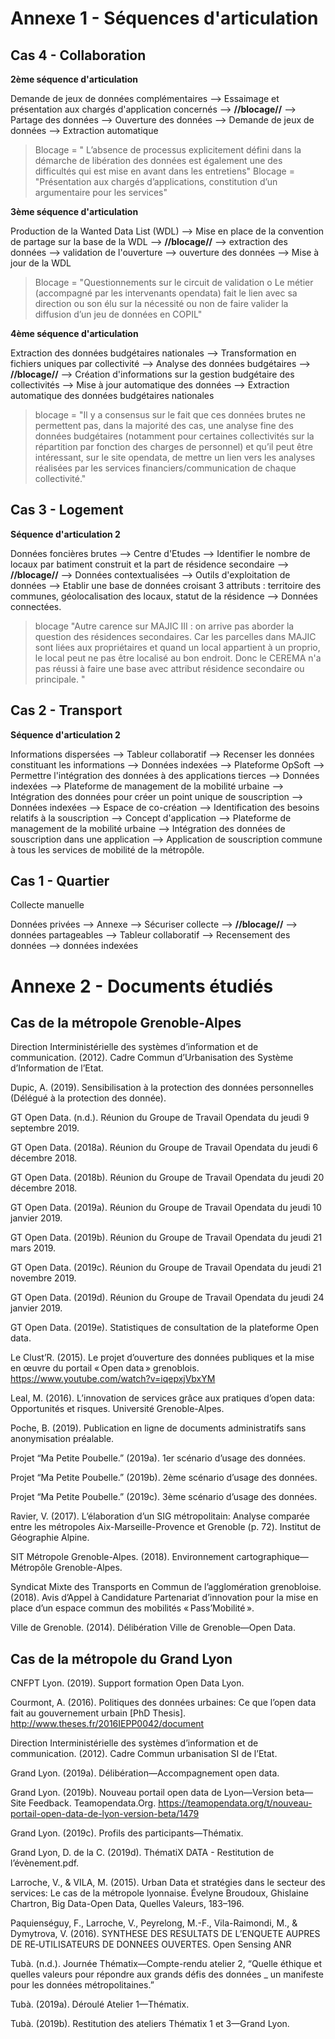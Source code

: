 # Annexe 1 - Séquences d'articulation 

## Cas 4 - Collaboration 

**2ème séquence d'articulation**

Demande de jeux de données complémentaires --> Essaimage et présentation aux chargés d'application concernés --> **//blocage//** --> Partage des données --> Ouverture des données --> Demande de jeux de données --> Extraction automatique 

> Blocage = " L’absence de processus explicitement défini dans la démarche de libération des données est également une des difficultés qui est mise en avant dans les entretiens"
> Blocage = "Présentation aux chargés d’applications, constitution d’un argumentaire pour les services"

  **3ème séquence d'articulation**
  
Production de la Wanted Data List (WDL) --> Mise en place de la convention de partage sur la base de la WDL --> **//blocage//** --> extraction des données --> validation de l'ouverture --> ouverture des données --> Mise à jour de la WDL

> Blocage = "Questionnements sur le circuit de validation o Le métier (accompagné par les intervenants opendata) fait le lien avec sa direction ou son élu sur la nécessité ou non de faire valider la diffusion d’un jeu de données en COPIL"

 **4ème séquence d'articulation**
 
  Extraction des données budgétaires nationales --> Transformation en fichiers uniques par collectivité -->   Analyse des données budgétaires --> **//blocage//** --> Création d'informations sur la gestion budgétaire des collectivités --> Mise à jour automatique des données --> Extraction automatique des données budgétaires nationales

 > blocage = "Il y a consensus sur le fait que ces données brutes ne permettent pas, dans la majorité des cas, une analyse fine des données budgétaires (notamment pour certaines collectivités sur la répartition par fonction des charges de personnel) et qu’il peut être intéressant, sur le site opendata, de mettre un lien vers les analyses réalisées par les services financiers/communication de chaque collectivité."
 

## Cas 3 - Logement

 **Séquence d'articulation 2**
 
Données foncières brutes --> Centre d'Etudes --> Identifier le nombre de locaux par batiment construit et la part de résidence secondaire --> **//blocage//** --> Données contextualisées --> Outils d'exploitation de données --> Etablir une base de données croisant 3 attributs : territoire des communes, géolocalisation des locaux, statut de la résidence --> Données connectées. 
 
> blocage "Autre carence sur MAJIC III : on arrive pas aborder la question des résidences secondaires. Car les parcelles dans MAJIC sont liées aux propriétaires et quand un local appartient à un proprio, le local peut ne pas être localisé au bon endroit. Donc le CEREMA n'a pas réussi à faire une base avec attribut résidence secondaire ou principale. "


## Cas 2 - Transport

  **Séquence d'articulation 2**
 
 Informations dispersées --> Tableur collaboratif --> Recenser les données constituant les informations --> Données indexées --> Plateforme OpSoft --> Permettre l'intégration des données à des applications tierces --> Données indexées --> Plateforme de management de la mobilité urbaine --> Intégration des données pour créer un point unique de souscription --> Données indexées --> Espace de co-création --> Identification des besoins relatifs à la souscription --> Concept d'application --> Plateforme de management de la mobilité urbaine --> Intégration des données de souscription dans une application --> Application de souscription commune à tous les services de mobilité de la métropôle. 


## Cas 1 - Quartier

Collecte manuelle 

Données privées --> Annexe --> Sécuriser collecte --> **//blocage//** --> données partageables --> Tableur collaboratif --> Recensement des données --> données indexées 

# Annexe 2 - Documents étudiés 

## Cas de la métropole Grenoble-Alpes

Direction Interministérielle des systèmes d’information et de communication. (2012). Cadre Commun d’Urbanisation des Système d’Information de l’Etat.

Dupic, A. (2019). Sensibilisation à la protection des données personnelles (Délégué à la protection des donnée).

GT Open Data. (n.d.). Réunion du Groupe de Travail Opendata du jeudi 9 septembre 2019.

GT Open Data. (2018a). Réunion du Groupe de Travail Opendata du jeudi 6 décembre 2018.

GT Open Data. (2018b). Réunion du Groupe de Travail Opendata du jeudi 20 décembre 2018.

GT Open Data. (2019a). Réunion du Groupe de Travail Opendata du jeudi 10 janvier 2019.

GT Open Data. (2019b). Réunion du Groupe de Travail Opendata du jeudi 21 mars 2019.

GT Open Data. (2019c). Réunion du Groupe de Travail Opendata du jeudi 21 novembre 2019.

GT Open Data. (2019d). Réunion du Groupe de Travail Opendata du jeudi 24 janvier 2019.

GT Open Data. (2019e). Statistiques de consultation de la plateforme Open data.

Le Clust’R. (2015). Le projet d’ouverture des données publiques et la mise en œuvre du portail « Open data » grenoblois. https://www.youtube.com/watch?v=iqepxjVbxYM

Leal, M. (2016). L’innovation de services grâce aux pratiques d’open data: Opportunités et risques. Université Grenoble-Alpes.

Poche, B. (2019). Publication en ligne de documents administratifs sans anonymisation préalable.

Projet “Ma Petite Poubelle.” (2019a). 1er scénario d’usage des données.

Projet “Ma Petite Poubelle.” (2019b). 2ème scénario d’usage des données.

Projet “Ma Petite Poubelle.” (2019c). 3ème scénario d’usage des données.

Ravier, V. (2017). L’élaboration d’un SIG métropolitain: Analyse comparée entre les métropoles Aix-Marseille-Provence et Grenoble (p. 72). Institut de Géographie Alpine.

SIT Métropole Grenoble-Alpes. (2018). Environnement cartographique—Métropôle Grenoble-Alpes.

Syndicat Mixte des Transports en Commun de l’agglomération grenobloise. (2018). Avis d’Appel à Candidature Partenariat d’innovation pour la mise en place d’un espace commun des mobilités « Pass’Mobilité ».

Ville de Grenoble. (2014). Délibération Ville de Grenoble—Open Data.


## Cas de la métropole du Grand Lyon

CNFPT Lyon. (2019). Support formation Open Data Lyon.

Courmont, A. (2016). Politiques des données urbaines: Ce que l’open data fait au gouvernement urbain [PhD Thesis]. http://www.theses.fr/2016IEPP0042/document

Direction Interministérielle des systèmes d’information et de communication. (2012). Cadre Commun urbanisation SI de l’Etat.

Grand Lyon. (2019a). Délibération—Accompagnement open data.

Grand Lyon. (2019b). Nouveau portail open data de Lyon—Version beta—Site Feedback. Teamopendata.Org. https://teamopendata.org/t/nouveau-portail-open-data-de-lyon-version-beta/1479

Grand Lyon. (2019c). Profils des participants—Thématix.

Grand Lyon, D. de la C. (2019d). ThématiX DATA - Restitution de l’évènement.pdf.

Larroche, V., & VILA, M. (2015). Urban Data et stratégies dans le secteur des services: Le cas de la métropole lyonnaise. Évelyne Broudoux, Ghislaine Chartron, Big Data-Open Data, Quelles Valeurs, 183–196.

Paquienséguy, F., Larroche, V., Peyrelong, M.-F., Vila-Raimondi, M., & Dymytrova, V. (2016). SYNTHESE DES RESULTATS DE L’ENQUETE AUPRES DE RE‐UTILISATEURS DE DONNEES OUVERTES. Open Sensing ANR

Tubà. (n.d.). Journée Thématix—Compte-rendu atelier 2, “Quelle éthique et quelles valeurs pour répondre aux grands défis des données _ un manifeste pour les données métropolitaines.”

Tubà. (2019a). Déroulé Atelier 1—Thématix.

Tubà. (2019b). Restitution des ateliers Thématix 1 et 3—Grand Lyon.



